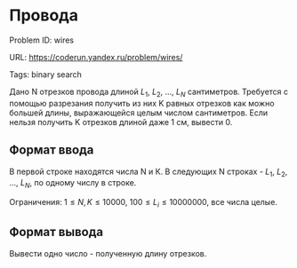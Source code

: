 # Провода

Problem ID: wires

URL: https://coderun.yandex.ru/problem/wires/

Tags: binary search

Дано N отрезков провода длиной $L_1$, $L_2$, ..., $L_N$ сантиметров. Требуется с помощью разрезания получить из них K равных отрезков как можно большей длины, выражающейся целым числом сантиметров. Если нельзя получить K отрезков длиной даже 1 см, вывести 0.


## Формат ввода

В первой строке находятся числа N и К. В следующих N строках - $L_1$, $L_2$, ..., $L_N$, по одному числу в строке.

Ограничения: $1 \le N, K \le 10 000$, $100 \le L_i \le 10 000 000$, все числа целые.


## Формат вывода

Вывести одно число - полученную длину отрезков.

